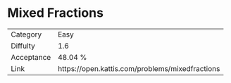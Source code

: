 # Mixed Fractions

<table>
    <tr>
        <td>Category</td>
        <td>Easy</td>
    </tr>
    <tr>
        <td>Diffulty</td>
        <td>1.6</td>
    </tr>
    <tr>
        <td>Acceptance</td>
        <td>48.04 %</td>
    </tr>
    <tr>
        <td>Link</td>
        <td>https://open.kattis.com/problems/mixedfractions</td>
    </tr>
</table>